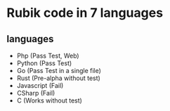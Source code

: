 # Rubik code in 7 languages

## languages

* Php (Pass Test, Web)
* Python (Pass Test)
* Go (Pass Test in a single file)
* Rust (Pre-alpha without test)
* Javascript (Fail)
* CSharp (Fail)
* C (Works without test)
